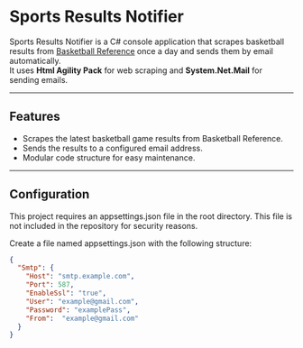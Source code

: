 # Sports Results Notifier

Sports Results Notifier is a C# console application that scrapes basketball results from [Basketball Reference](https://www.basketball-reference.com/) once a day and sends them by email automatically.  
It uses **Html Agility Pack** for web scraping and **System.Net.Mail** for sending emails.

---

## Features

- Scrapes the latest basketball game results from Basketball Reference.
- Sends the results to a configured email address.
- Modular code structure for easy maintenance.

---

## Configuration

This project requires an appsettings.json file in the root directory.
This file is not included in the repository for security reasons.

Create a file named appsettings.json with the following structure:

```json
{
  "Smtp": {
    "Host": "smtp.example.com",
    "Port": 587,
    "EnableSsl": "true",
    "User": "example@gmail.com",
    "Password": "examplePass",
    "From":  "example@gmail.com"
  }
}
```